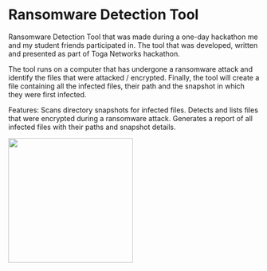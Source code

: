 ﻿# Ransomware Detection Tool
 
 Ransomware Detection Tool that was made during a one-day hackathon me and my student friends participated in.
 The tool that was developed, written and presented as part of Toga Networks hackathon.
 
The tool runs on a computer that has undergone a ransomware attack and  identify the files that were attacked / encrypted.
Finally, the tool will create a file containing all the infected files, their path and the snapshot in which they were first infected.

Features:
Scans directory snapshots for infected files.
Detects and lists files that were encrypted during a ransomware attack.
Generates a report of all infected files with their paths and snapshot details.
 
 <img align="center" width="250" height="250" src="https://media.licdn.com/dms/image/C4D0BAQEy_vhlvehQAw/company-logo_200_200/0/1614683379691?e=2147483647&v=beta&t=wiTqsovKvcFbCPHrpVXc3F_wZvsTDLYnrssvCKeWSvc">

